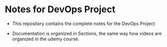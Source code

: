 # Notes for DevOps Project

- This repository contains the complete notes for the  DevOps Project

- Documentation is organized in Sections, the same way how videos are organized in the udemy course.
